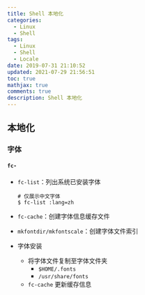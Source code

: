 ```yaml
---
title: Shell 本地化
categories:
  - Linux
  - Shell
tags:
  - Linux
  - Shell
  - Locale
date: 2019-07-31 21:10:52
updated: 2021-07-29 21:56:51
toc: true
mathjax: true
comments: true
description: Shell 本地化
---
```


##	本地化

###	字体

####	`fc-` 

-	`fc-list`：列出系统已安装字体

	```shell
	# 仅展示中文字体
	$ fc-list :lang=zh
	```

-	`fc-cache`：创建字体信息缓存文件

-	`mkfontdir/mkfontscale`：创建字体文件索引

-	字体安装
	-	将字体文件复制至字体文件夹
		-	`$HOME/.fonts`
		-	`/usr/share/fonts`
	-	`fc-cache` 更新缓存信息

